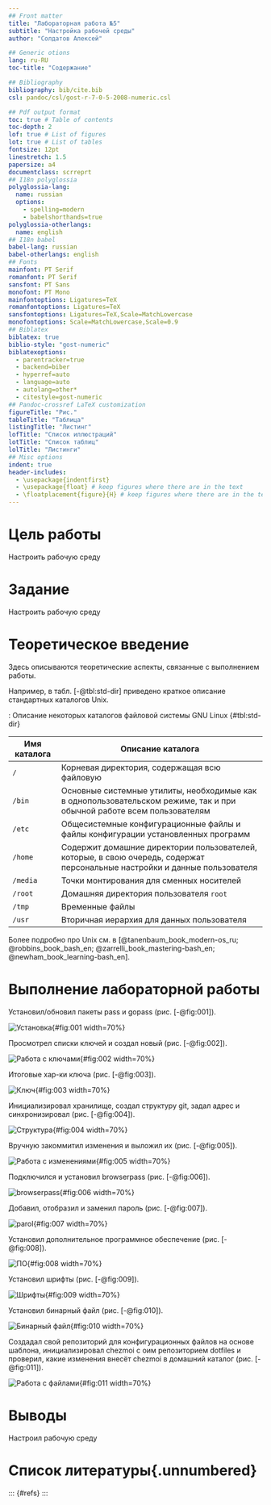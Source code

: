 ```yaml
---
## Front matter
title: "Лабораторная работа №5"
subtitle: "Настройка рабочей среды"
author: "Солдатов Алексей"

## Generic otions
lang: ru-RU
toc-title: "Содержание"

## Bibliography
bibliography: bib/cite.bib
csl: pandoc/csl/gost-r-7-0-5-2008-numeric.csl

## Pdf output format
toc: true # Table of contents
toc-depth: 2
lof: true # List of figures
lot: true # List of tables
fontsize: 12pt
linestretch: 1.5
papersize: a4
documentclass: scrreprt
## I18n polyglossia
polyglossia-lang:
  name: russian
  options:
	- spelling=modern
	- babelshorthands=true
polyglossia-otherlangs:
  name: english
## I18n babel
babel-lang: russian
babel-otherlangs: english
## Fonts
mainfont: PT Serif
romanfont: PT Serif
sansfont: PT Sans
monofont: PT Mono
mainfontoptions: Ligatures=TeX
romanfontoptions: Ligatures=TeX
sansfontoptions: Ligatures=TeX,Scale=MatchLowercase
monofontoptions: Scale=MatchLowercase,Scale=0.9
## Biblatex
biblatex: true
biblio-style: "gost-numeric"
biblatexoptions:
  - parentracker=true
  - backend=biber
  - hyperref=auto
  - language=auto
  - autolang=other*
  - citestyle=gost-numeric
## Pandoc-crossref LaTeX customization
figureTitle: "Рис."
tableTitle: "Таблица"
listingTitle: "Листинг"
lofTitle: "Список иллюстраций"
lotTitle: "Список таблиц"
lolTitle: "Листинги"
## Misc options
indent: true
header-includes:
  - \usepackage{indentfirst}
  - \usepackage{float} # keep figures where there are in the text
  - \floatplacement{figure}{H} # keep figures where there are in the text
---
```


# Цель работы

Настроить рабочую среду

# Задание

Настроить рабочую среду

# Теоретическое введение

Здесь описываются теоретические аспекты, связанные с выполнением работы.

Например, в табл. [-@tbl:std-dir] приведено краткое описание стандартных каталогов Unix.

: Описание некоторых каталогов файловой системы GNU Linux {#tbl:std-dir}

| Имя каталога | Описание каталога                                                                                                          |
|--------------|----------------------------------------------------------------------------------------------------------------------------|
| `/`          | Корневая директория, содержащая всю файловую                                                                               |
| `/bin `      | Основные системные утилиты, необходимые как в однопользовательском режиме, так и при обычной работе всем пользователям     |
| `/etc`       | Общесистемные конфигурационные файлы и файлы конфигурации установленных программ                                           |
| `/home`      | Содержит домашние директории пользователей, которые, в свою очередь, содержат персональные настройки и данные пользователя |
| `/media`     | Точки монтирования для сменных носителей                                                                                   |
| `/root`      | Домашняя директория пользователя  `root`                                                                                   |
| `/tmp`       | Временные файлы                                                                                                            |
| `/usr`       | Вторичная иерархия для данных пользователя                                                                                 |

Более подробно про Unix см. в [@tanenbaum_book_modern-os_ru; @robbins_book_bash_en; @zarrelli_book_mastering-bash_en; @newham_book_learning-bash_en].

# Выполнение лабораторной работы

Установил/обновил пакеты pass и gopass (рис. [-@fig:001]).

![Установка](image/1.png){#fig:001 width=70%}

Просмотрел списки ключей и создал новый (рис. [-@fig:002]).

![Работа с ключами](image/2.png){#fig:002 width=70%}

Итоговые хар-ки ключа (рис. [-@fig:003]).

![Ключ](image/3.png){#fig:003 width=70%}

Инициализировал хранилище, создал структуру git, задал адрес и синхронизировал (рис. [-@fig:004]).

![Структура](image/4.png){#fig:004 width=70%}

Вручную закоммитил изменения и выложил их (рис. [-@fig:005]).

![Работа с изменениями](image/5.png){#fig:005 width=70%}

Подключился и установил browserpass (рис. [-@fig:006]).

![browserpass](image/6.png){#fig:006 width=70%}

Добавил, отобразил и заменил пароль (рис. [-@fig:007]).

![parol](image/7.png){#fig:007 width=70%}

Установил дополнительное программное обеспечение (рис. [-@fig:008]).

![ПО](image/8.png){#fig:008 width=70%}

Установил шрифты (рис. [-@fig:009]).

![Шрифты](image/9.png){#fig:009 width=70%}

Установил бинарный файл (рис. [-@fig:010]).

![Бинарный файл](image/10.png){#fig:010 width=70%}

Создадал свой репозиторий для конфигурационных файлов на основе шаблона, инициализировал chezmoi с оим репозиторием dotfiles и проверил, какие изменения внесёт chezmoi в домашний каталог (рис. [-@fig:011]).

![Работа с файлами](image/11.png){#fig:011 width=70%}

# Выводы

Настроил рабочую среду

# Список литературы{.unnumbered}

::: {#refs}
:::
